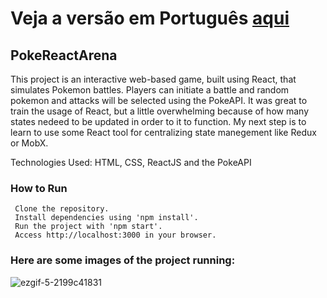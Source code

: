 # Veja a versão em Português <a href="README-ptbr.md">aqui</a>

## PokeReactArena

This project is an interactive web-based game, built using React, that simulates Pokemon battles. Players can initiate a battle and random pokemon and attacks will be selected using the PokeAPI.
It was great to train the usage of React, but a little overwhelming because of how many states nedeed to be updated in order to it to function. My next step is to learn to use some React tool for
centralizing state manegement like Redux or MobX.

Technologies Used: HTML, CSS, ReactJS and the PokeAPI

### How to Run

     Clone the repository.
     Install dependencies using 'npm install'.
     Run the project with 'npm start'.
     Access http://localhost:3000 in your browser.
    
### Here are some images of the project running:

![ezgif-5-2199c41831](https://github.com/RuanEmanuell/pokereactarena/assets/113607857/fe23b1c3-31ac-45fe-b6fc-0041d549554a)
